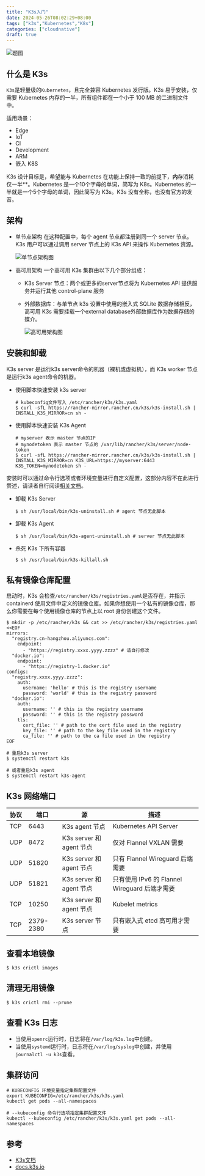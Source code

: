 ```yaml
---
title: "K3s入门"
date: 2024-05-26T08:02:29+08:00
tags: ["k3s","Kubernetes","K8s"]
categories: ["cloudnative"]
draft: true
---
```


![题图](https://voidint.github.io/cloudnative/how-it-works-k3s-revised.jpg)

## 什么是 K3s
`K3s`是轻量级的`Kubernetes`，且完全兼容 Kubernetes 发行版。K3s 易于安装，仅需要 Kubernetes 内存的一半，所有组件都在一个小于 100 MB 的二进制文件中。

适用场景：
- Edge
- IoT
- CI
- Development
- ARM
- 嵌入 K8S

K3s 设计目标是，希望能与 Kubernetes 在功能上保持一致的前提下，**内**存消耗仅一半**。Kubernetes 是一个10个字母的单词，简写为 K8s。Kubernetes 的一半就是一个5个字母的单词，因此简写为 K3s。K3s 没有全称，也没有官方的发音。


## 架构

- 单节点架构
在这种配置中，每个 agent 节点都注册到同一个 server 节点。K3s 用户可以通过调用 server 节点上的 K3s API 来操作 Kubernetes 资源。

    ![单节点架构图](https://voidint.github.io/cloudnative/k3s-architecture-single-server.jpg)

- 高可用架构
一个高可用 K3s 集群由以下几个部分组成：
  - K3s Server 节点：两个或更多的server节点将为 Kubernetes API 提供服务并运行其他 control-plane 服务
  - 外部数据库：与单节点 k3s 设置中使用的嵌入式 SQLite 数据存储相反，高可用 K3s 需要挂载一个external database外部数据库作为数据存储的媒介。
  
    ![高可用架构图](https://voidint.github.io/cloudnative/k3s-architecture-ha-embedded.jpg)


## 安装和卸载
K3s server 是运行k3s server命令的机器（裸机或虚拟机），而 K3s worker 节点是运行k3s agent命令的机器。

- 使用脚本快速安装 k3s server

    ```shell
    # kubeconfig文件写入 /etc/rancher/k3s/k3s.yaml
    $ curl -sfL https://rancher-mirror.rancher.cn/k3s/k3s-install.sh | INSTALL_K3S_MIRROR=cn sh -
    ```

- 使用脚本快速安装 K3s Agent

    ```shell
    # myserver 表示 master 节点的IP
    # mynodetoken 表示 master 节点的 /var/lib/rancher/k3s/server/node-token
    $ curl -sfL https://rancher-mirror.rancher.cn/k3s/k3s-install.sh | INSTALL_K3S_MIRROR=cn K3S_URL=https://myserver:6443 K3S_TOKEN=mynodetoken sh -
    ```

安装时可以通过命令行选项或者环境变量进行自定义配置，这部分内容不在此进行赘述，请读者自行阅读[相关文档](https://docs.rancher.cn/docs/k3s/installation/install-options/_index)。

- 卸载 K3s Server

    ```shell
    $ sh /usr/local/bin/k3s-uninstall.sh # agent 节点无此脚本
    ```

- 卸载 K3s Agent

    ```shell
    $ sh /usr/local/bin/k3s-agent-uninstall.sh # server 节点无此脚本
    ```

- 杀死 K3s 下所有容器

    ```shell
    $ sh /usr/local/bin/k3s-killall.sh
    ```

## 私有镜像仓库配置

启动时，K3s 会检查`/etc/rancher/k3s/registries.yaml`是否存在，并指示 containerd 使用文件中定义的镜像仓库。如果你想使用一个私有的镜像仓库，那么你需要在每个使用镜像仓库的节点上以 root 身份创建这个文件。

```shell
$ mkdir -p /etc/rancher/k3s && cat >> /etc/rancher/k3s/registries.yaml <<EOF
mirrors:
  "registry.cn-hangzhou.aliyuncs.com":
    endpoint:
      - "https://registry.xxxx.yyyy.zzzz" # 请自行修改
  "docker.io":
    endpoint:
      - "https://registry-1.docker.io"
configs:
  "registry.xxxx.yyyy.zzzz":
    auth:
      username: 'hello' # this is the registry username
      password: 'world' # this is the registry password
  "docker.io":
    auth:
      username: '' # this is the registry username
      password: '' # this is the registry password
    tls:
      cert_file: '' # path to the cert file used in the registry
      key_file: '' # path to the key file used in the registry
      ca_file: '' # path to the ca file used in the registry
EOF

# 重启k3s server
$ systemctl restart k3s

# 或者重启k3s agent
$ systemctl restart k3s-agent
```

## K3s 网络端口

| 协议 | 端口 | 源 | 描述 |
| --- | --- | --- | --- |
| TCP | 6443 | K3s agent 节点 | Kubernetes API Server |
| UDP | 8472 | K3s server 和 agent 节点 | 仅对 Flannel VXLAN 需要 |
| UDP | 51820 | K3s server 和 agent 节点 | 只有 Flannel Wireguard 后端需要 |
| UDP | 51821 | K3s server 和 agent 节点	 | 只有使用 IPv6 的 Flannel Wireguard 后端才需要 |
| TCP | 10250 | K3s server 和 agent 节点	 | Kubelet metrics |
| TCP | 2379-2380 | K3s server 节点 | 只有嵌入式 etcd 高可用才需要 |



## 查看本地镜像
```shell
$ k3s crictl images
```

## 清理无用镜像
```shell
$ k3s crictl rmi --prune
```

## 查看 K3s 日志
- 当使用`openrc`运行时，日志将在`/var/log/k3s.log`中创建。
- 当使用`systemd`运行时，日志将在`/var/log/syslog`中创建，并使用`journalctl -u k3s`查看。
  


## 集群访问
```shell
# KUBECONFIG 环境变量指定集群配置文件
export KUBECONFIG=/etc/rancher/k3s/k3s.yaml 
kubectl get pods --all-namespaces

# --kubeconfig 命令行选项指定集群配置文件
kubectl --kubeconfig /etc/rancher/k3s/k3s.yaml get pods --all-namespaces
```

## 参考
- [K3s文档](https://docs.rancher.cn/docs/k3s/_index)
- [docs.k3s.io](https://docs.k3s.io/zh/)